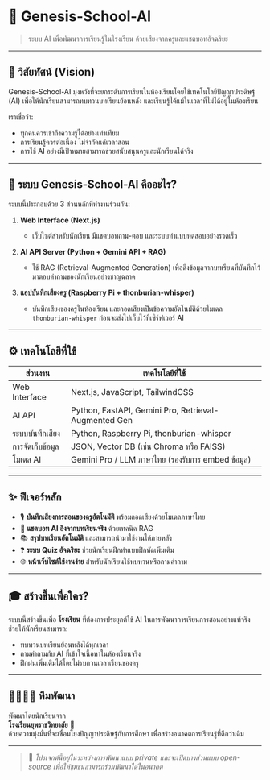 # 🌱 Genesis-School-AI

> ระบบ AI เพื่อพัฒนาการเรียนรู้ในโรงเรียน ด้วยเสียงจากครูและแชตบอทอัจฉริยะ

---

## 🎯 วิสัยทัศน์ (Vision)

Genesis-School-AI มุ่งหวังที่จะยกระดับการเรียนในห้องเรียนโดยใช้เทคโนโลยีปัญญาประดิษฐ์ (AI) เพื่อให้นักเรียนสามารถทบทวนบทเรียนย้อนหลัง และเรียนรู้ได้แม้ในเวลาที่ไม่ได้อยู่ในห้องเรียน

เราเชื่อว่า:
- ทุกคนควรเข้าถึงความรู้ได้อย่างเท่าเทียม
- การเรียนรู้ควรต่อเนื่อง ไม่จำกัดแค่เวลาสอน
- การใช้ AI อย่างมีเป้าหมายสามารถช่วยสนับสนุนครูและนักเรียนได้จริง

---

## 🧠 ระบบ Genesis-School-AI คืออะไร?

ระบบนี้ประกอบด้วย 3 ส่วนหลักที่ทำงานร่วมกัน:

1. **Web Interface (Next.js)**  
   - เว็บไซต์สำหรับนักเรียน มีแชตบอทถาม-ตอบ และระบบทำแบบทดสอบอย่างรวดเร็ว

2. **AI API Server (Python + Gemini API + RAG)**  
   - ใช้ RAG (Retrieval-Augmented Generation) เพื่อดึงข้อมูลจากบทเรียนที่บันทึกไว้ มาตอบคำถามของนักเรียนอย่างชาญฉลาด

3. **แอปบันทึกเสียงครู (Raspberry Pi + thonburian-whisper)**  
   - บันทึกเสียงของครูในห้องเรียน และถอดเสียงเป็นข้อความอัตโนมัติด้วยโมเดล `thonburian-whisper` ก่อนจะส่งไปเก็บไว้ที่เซิร์ฟเวอร์ AI

---

## ⚙️ เทคโนโลยีที่ใช้

| ส่วนงาน          | เทคโนโลยีที่ใช้                                      |
|------------------|--------------------------------------------------------|
| Web Interface    | Next.js, JavaScript, TailwindCSS                      |
| AI API           | Python, FastAPI, Gemini Pro, Retrieval-Augmented Gen |
| ระบบบันทึกเสียง  | Python, Raspberry Pi, thonburian-whisper             |
| การจัดเก็บข้อมูล | JSON, Vector DB (เช่น Chroma หรือ FAISS)             |
| โมเดล AI         | Gemini Pro / LLM ภาษาไทย (รองรับการ embed ข้อมูล)     |

---

## ✨ ฟีเจอร์หลัก

- 🎙️ **บันทึกเสียงการสอนของครูอัตโนมัติ** พร้อมถอดเสียงด้วยโมเดลภาษาไทย
- 🧠 **แชตบอท AI อิงจากบทเรียนจริง** ด้วยเทคนิค RAG
- 📚 **สรุปบทเรียนอัตโนมัติ** และสามารถนำมาใช้งานได้ภายหลัง
- ❓ **ระบบ Quiz อัจฉริยะ** ช่วยนักเรียนฝึกทำแบบฝึกหัดเพิ่มเติม
- 🌐 **หน้าเว็บไซต์ใช้งานง่าย** สำหรับนักเรียนใช้ทบทวนหรือถามคำถาม

---

## 🎓 สร้างขึ้นเพื่อใคร?

ระบบนี้สร้างขึ้นเพื่อ **โรงเรียน** ที่ต้องการประยุกต์ใช้ AI ในการพัฒนาการเรียนการสอนอย่างแท้จริง  
ช่วยให้นักเรียนสามารถ:
- ทบทวนบทเรียนย้อนหลังได้ทุกเวลา  
- ถามคำถามกับ AI ที่เข้าใจเนื้อหาในห้องเรียนจริง  
- ฝึกฝนเพิ่มเติมได้โดยไม่รบกวนเวลาเรียนของครู  

---

## 👨‍👩‍👦‍👦 ทีมพัฒนา

พัฒนาโดยนักเรียนจาก  
**โรงเรียนยุพราชวิทยาลัย** 🏫  
ด้วยความมุ่งมั่นที่จะเชื่อมโยงปัญญาประดิษฐ์กับการศึกษา เพื่อสร้างอนาคตการเรียนรู้ที่ดีกว่าเดิม

---

> 📌 _โปรเจกต์นี้อยู่ในระหว่างการพัฒนาแบบ private และจะเปิดบางส่วนแบบ open-source เพื่อให้ชุมชนสามารถร่วมพัฒนาได้ในอนาคต_

